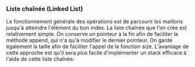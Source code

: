 ### Liste chaînée (Linked List)

Le fonctionnement générale des opérations est de parcourir les maillons
jusqu'à atteindre l'élément du bon index. La liste chaînée que l'on crée est relativement simple. On conserve un pointeur à la fin afin de faciliter la méthode append, qui n'a qu'à modifier le dernier pointeur. On garde également la taille afin de faciliter l'appel de la fonction size.
L'avantage de cette approche est qu'il sera plus facile d'implémenter un stack
efficace à l'aide de cette liste chaînée.


